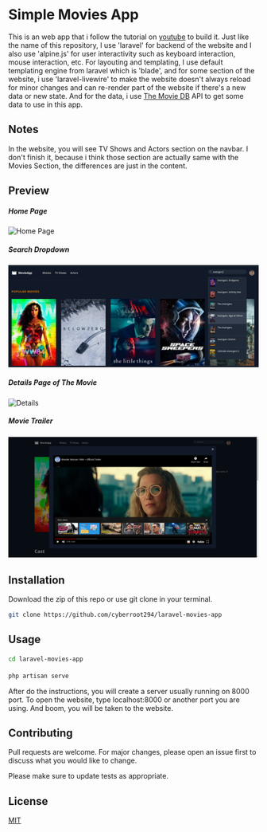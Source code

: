 # Simple Movies App

This is an web app that i follow the tutorial on [youtube](https://www.youtube.com/watch?v=9OKbmMqsREc) to build it. Just like the name of this repository, I use 'laravel' for backend of the website and I also use 'alpine.js' for user interactivity such as keyboard interaction, mouse interaction, etc. 
For layouting and templating, I use default templating engine from laravel which is 'blade', and for some section of the website, i use 'laravel-livewire' to make the website doesn't always reload for minor changes and can re-render part of the website if there's a new data or new state.
And for the data, i use [The Movie DB](https://www.themoviedb.org/) API to get some data to use in this app.

## Notes
In the website, you will see TV Shows and Actors section on the navbar. I don't finish it, because i think those section are actually same with the Movies Section, the differences are just in the content.

## Preview

##### Home Page
![Home Page](./preview/home.png)

##### Search Dropdown
![Search Dropdown](./preview/searching.png)

##### Details Page of The Movie
![Details](./preview/details-of-movie.png)

##### Movie Trailer
![Trailer](./preview/trailer.png)

## Installation

Download the zip of this repo or use git clone in your terminal.

```bash
git clone https://github.com/cyberroot294/laravel-movies-app
```

## Usage

```bash
cd laravel-movies-app

php artisan serve
```

After do the instructions, you will create a server usually running on 8000 port. To open the website, type localhost:8000 or another port you are using. And boom, you will be taken to the website.  

## Contributing
Pull requests are welcome. For major changes, please open an issue first to discuss what you would like to change.

Please make sure to update tests as appropriate.

## License
[MIT](https://choosealicense.com/licenses/mit/)
